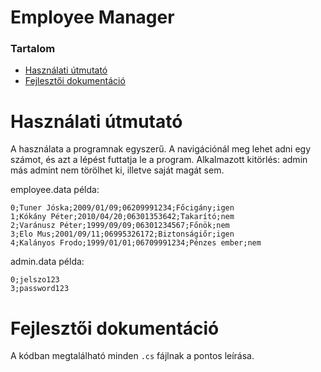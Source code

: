 # Employee Manager
### Tartalom
- [Használati útmutató](#használati-útmutató)
- [Fejlesztői dokumentáció](#fejlesztői-dokumentáció)
    
# Használati útmutató
A használata a programnak egyszerű. A navigációnál meg lehet adni egy számot, és azt a lépést
futtatja le a program. 
Alkalmazott kitörlés: admin más admint nem törölhet ki, illetve saját magát sem.

employee.data példa:
```
0;Tuner Jóska;2009/01/09;06209991234;Főcigány;igen
1;Kókány Péter;2010/04/20;06301353642;Takarító;nem
2;Varánusz Péter;1999/09/09;06301234567;Főnök;nem
3;Elo Mus;2001/09/11;06995326172;Biztonságiőr;igen
4;Kalányos Frodo;1999/01/01;06709991234;Pénzes ember;nem
```

admin.data példa:
```
0;jelszo123
3;password123
```


# Fejlesztői dokumentáció
A kódban megtalálható minden `.cs` fájlnak a pontos leírása.

